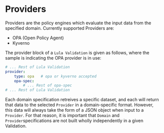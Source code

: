 # Providers

Providers are the policy engines which evaluate the input data from the specified domain. Currently supported Providers are:

* OPA (Open Policy Agent)
* Kyverno

The provider block of a `Lula Validation` is given as follows, where the sample is indicating the OPA provider is in use:
```yaml
# ... Rest of Lula Validation
provider:
    type: opa   # opa or kyverno accepted
    opa-spec:
        # ... Rest of opa-spec
# ... Rest of Lula Validation
```

Each domain specification retreives a specific dataset, and each will return that data to the selected `Provider` in a domain-specific format. However, this data will always take the form of a JSON object when input to a `Provider`. For that reason, it is important that `Domain` and `Provider`specifications are not built wholly independently in a given Validation.